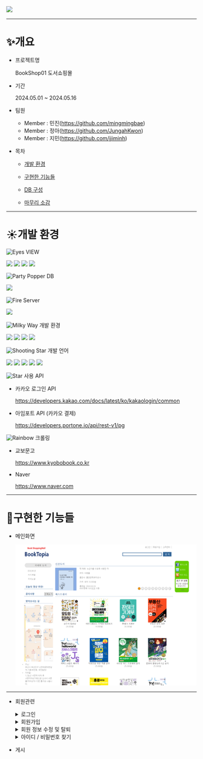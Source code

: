 <img src="https://capsule-render.vercel.app/api?type=soft&color=auto&height=300&section=header&text=BookShop01&fontSize=90" />

***

# :sparkles:개요
  * 프로젝트명
    
    BookShop01 도서쇼핑몰
    
  * 기간

     2024.05.01 ~ 2024.05.16
    
  * 팀원
     * Member : 민진(<https://github.com/mingmingbae>)
     * Member : 정아(<https://github.com/JungahKwon>)
     * Member : 지민(<https://github.com/jjiminh>)
  * 목차
     * [개발 환경](#sunny개발-환경)

     * [구현한 기능들](#hatched_chick구현한-기능들)

     * [DB 구성](#shaved_iceDB-구성)
   
     * [마무리 소감](#carousel_horse마무리-소감)  

***

# :sunny:개발 환경

 <img src="https://raw.githubusercontent.com/Tarikul-Islam-Anik/Animated-Fluent-Emojis/master/Emojis/Hand%20gestures/Eyes.png" alt="Eyes" width="1.5%" />  VIEW 
    
   <img src="https://img.shields.io/badge/JSP-007524?style=for-the-badge&logo=OpenJDK&logoColor=white"> <img src="https://img.shields.io/badge/HTML5-E34F26?style=for-the-badge&logo=HTML5&logoColor=white"> <img src="https://img.shields.io/badge/CSS3-1572B6?style=for-the-badge&logo=CSS3&logoColor=white"> <img src="https://img.shields.io/badge/bootstrap-%238511FA.svg?style=for-the-badge&logo=bootstrap&logoColor=white"> 
   
 <img src="https://raw.githubusercontent.com/Tarikul-Islam-Anik/Animated-Fluent-Emojis/master/Emojis/Activities/Party%20Popper.png" alt="Party Popper" width="2%" />  DB 
     
   <img src="https://img.shields.io/badge/Oracle-F80000?style=for-the-badge&logo=oracle&logoColor=white">   
     
 <img src="https://raw.githubusercontent.com/Tarikul-Islam-Anik/Animated-Fluent-Emojis/master/Emojis/Travel%20and%20places/Fire.png" alt="Fire" width="1.5%" /> Server
     
   <img src="https://img.shields.io/badge/Tomcat9-0054FF?style=for-the-badge&logo=apachetomcat&logoColor=white"> 
  
 <img src="https://raw.githubusercontent.com/Tarikul-Islam-Anik/Animated-Fluent-Emojis/master/Emojis/Travel%20and%20places/Milky%20Way.png" alt="Milky Way" width="1.5%" />  개발 환경
     
   <img src="https://img.shields.io/badge/Windows-0078D6?style=for-the-badge&logo=windows&logoColor=white"> <img src="https://img.shields.io/badge/Eclipse-FE7A16.svg?style=for-the-badge&logo=Eclipse&logoColor=white"> <img src="https://img.shields.io/badge/apachemaven-C71A36?style=for-the-badge&logo=apachemaven&logoColor=white">
   <img src="https://img.shields.io/badge/Github-000000?style=flat-square&logo=Github&logoColor=#white"/>  
      
 <img src="https://raw.githubusercontent.com/Tarikul-Islam-Anik/Animated-Fluent-Emojis/master/Emojis/Travel%20and%20places/Shooting%20Star.png" alt="Shooting Star" width="1.5%" /> 개발 언어
     
   <img src="https://img.shields.io/badge/spring-6DB33F?style=for-the-badge&logo=spring&logoColor=white"> <img src="https://img.shields.io/badge/java-007396?style=for-the-badge&logo=OpenJDK&logoColor=white"> <img src="https://img.shields.io/badge/servlet-007396?style=for-the-badge&logo=OpenJDK&logoColor=white">
   <img src="https://img.shields.io/badge/JavaScript-F7DF1E?style=for-the-badge&logo=JavaScript&logoColor=white"> <img src="https://img.shields.io/badge/jquery-%230769AD.svg?style=for-the-badge&logo=jquery&logoColor=white"> 
   
 <img src="https://raw.githubusercontent.com/Tarikul-Islam-Anik/Animated-Fluent-Emojis/master/Emojis/Travel%20and%20places/Star.png" alt="Star" width="1.5%" /> 사용 API
      
   
   * 카카오 로그인 API
        
       <https://developers.kakao.com/docs/latest/ko/kakaologin/common>
   * 아임포트 API (카카오 결제)

       <https://developers.portone.io/api/rest-v1/pg>
     
 <img src="https://raw.githubusercontent.com/Tarikul-Islam-Anik/Animated-Fluent-Emojis/master/Emojis/Travel%20and%20places/Rainbow.png" alt="Rainbow" width="1.5%" /> 크롤링

   * 교보문고

       <https://www.kyobobook.co.kr>
   * Naver

       <https://www.naver.com>
           
***

# :hatched_chick:구현한 기능들
  * 메인화면

     ![메인화면](bookShop01/main.png)

***
   
  * 회원관련 
    <details>
       <summary>로그인</summary>
       <img src="./bookshop01/login.png">
    </details>
    
    <details>
       <summary>회원가입</summary>
       <img src="./bookshop01/signUp.png">
    </details>
    
    <details>
       <summary>회원 정보 수정 및 탈퇴</summary>
       <img src="./bookshop01/modifyMember.png">
    </details>
    
    <details>
       <summary>아이디 / 비밀번호 찾기</summary>
       <img src="./bookshop01/emailVeri.png">
    </details>
             
  * 게시
